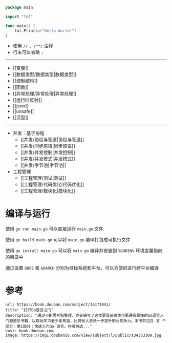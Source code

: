 
```go title:main.go
package main

import "fmt"

func main() {
    fmt.Println("Hello World!")
}
```

- 使用 `//` 、`/**/` 注释
- 行末可以省略 `;`

---

- [[变量]]
- [[数据类型/数据类型|数据类型]]
- [[控制结构]]
- [[函数]]
- [[异常处理/异常处理|异常处理]]
- [[运行时反射]]
- [[json]]
- [[unsafe]]
- [[泛型]]

---

- 并发：基于协程
	- [[并发/协程与管道|协程与管道]]
	- [[并发/同步原语|同步原语]]
	- [[并发/并发控制|并发控制]]
	- [[并发/并发模式|并发模式]]
	- [[并发/字节池|字节池]]
- 工程管理
	- [[工程管理/测试|测试]]
	- [[工程管理/代码优化|代码优化]]
	- [[工程管理/模块化|模块化]]

# 编译与运行

使用 `go run main.go` 可以直接运行 `main.go` 文件

使用 `go build main.go` 可以将 `main.go` 编译打包成可执行文件

使用 `go install main.go` 可以将 `main.go` 编译并安装到 `%GOBIN%` 环境变量指向的目录中

通过设置 `GOOS` 和 `GOARCH` 分别为目标系统和平台，可以方便的进行跨平台编译

# 参考

```cardlink
url: https://book.douban.com/subject/36171041/
title: "打开Go语言之门"
description: "通过不断思考和整理，作者编写了这本更具系统性也更通俗易懂的Go语言入门和进阶书籍，以帮助学习者少走弯路，比其他人更快一步提升职业竞争力。本书共包含 五 个部分：第1部分：快速入门Go 语言。作者挑选..."
host: book.douban.com
image: https://img1.doubanio.com/view/subject/l/public/s34363389.jpg
```
